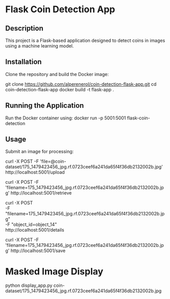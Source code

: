 # Flask Coin Detection App

## Description
This project is a Flask-based application designed to detect coins in images using a machine learning model.

## Installation
Clone the repository and build the Docker image:

git clone https://github.com/alperenerol/coin-detection-flask-app.git
cd coin-detection-flask-app
docker build -t flask-app .      

## Running the Application
Run the Docker container using:
docker run -p 5001:5001 flask-coin-detection

## Usage
Submit an image for processing:

curl -X POST -F 'file=@coin-dataset/175_1479423456_jpg.rf.0723ceef6a241da65f4f36db2132002b.jpg' http://localhost:5001/upload

curl -X POST -F 'filename=175_1479423456_jpg.rf.0723ceef6a241da65f4f36db2132002b.jpg' http://localhost:5001/retrieve

curl -X POST \
  -F "filename=175_1479423456_jpg.rf.0723ceef6a241da65f4f36db2132002b.jpg" \
  -F "object_id=object_14" \
  http://localhost:5001/details

  curl -X POST -F 'filename=175_1479423456_jpg.rf.0723ceef6a241da65f4f36db2132002b.jpg' http://localhost:5001/save

  # Masked Image Display
  python display_app.py coin-dataset/175_1479423456_jpg.rf.0723ceef6a241da65f4f36db2132002b.jpg